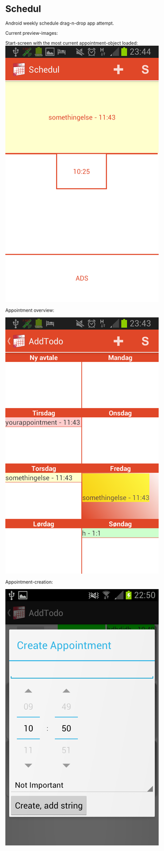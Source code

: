 Schedul
=======
Android weekly schedule drag-n-drop app attempt.


Current preview-images:

Start-screen with the most current appointment-object loaded:
![Main-screen](https://raw.githubusercontent.com/NegatioN/Schedul/master/Preview/Screenshot_2014-08-06-23-44-07.png)

Appointment overview:


![Appointment-lists](https://raw.githubusercontent.com/NegatioN/Schedul/master/Preview/Screenshot_2014-08-06-23-43-58.png)

Appointment-creation:


![Appointment-creation](https://raw.githubusercontent.com/NegatioN/Schedul/master/Preview/Screenshot_2014-05-08-22-50-11.png)